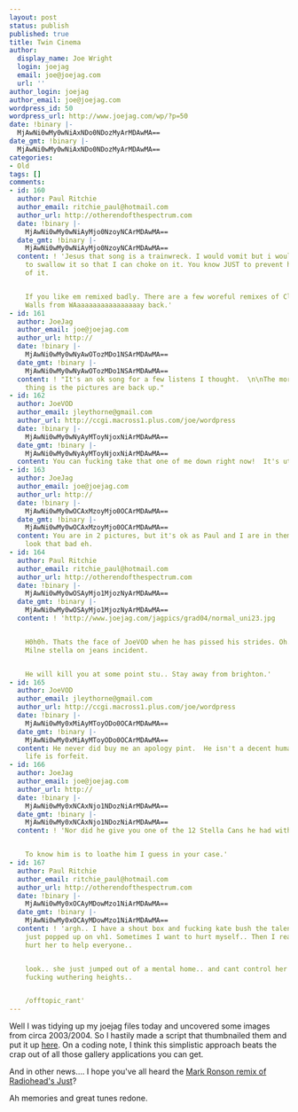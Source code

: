 ```yaml
---
layout: post
status: publish
published: true
title: Twin Cinema
author:
  display_name: Joe Wright
  login: joejag
  email: joe@joejag.com
  url: ''
author_login: joejag
author_email: joe@joejag.com
wordpress_id: 50
wordpress_url: http://www.joejag.com/wp/?p=50
date: !binary |-
  MjAwNi0wMy0wNiAxNDo0NDozMyArMDAwMA==
date_gmt: !binary |-
  MjAwNi0wMy0wNiAxNDo0NDozMyArMDAwMA==
categories:
- Old
tags: []
comments:
- id: 160
  author: Paul Ritchie
  author_email: ritchie_paul@hotmail.com
  author_url: http://otherendofthespectrum.com
  date: !binary |-
    MjAwNi0wMy0wNiAyMjo0NzoyNCArMDAwMA==
  date_gmt: !binary |-
    MjAwNi0wMy0wNiAyMjo0NzoyNCArMDAwMA==
  content: ! 'Jesus that song is a trainwreck. I would vomit but i would be tempted
    to swallow it so that I can choke on it. You know JUST to prevent hearing anymore
    of it.


    If you like em remixed badly. There are a few woreful remixes of Climbing Up the
    Walls from WAaaaaaaaaaaaaaaaay back.'
- id: 161
  author: JoeJag
  author_email: joe@joejag.com
  author_url: http://
  date: !binary |-
    MjAwNi0wMy0wNyAwOTozMDo1NSArMDAwMA==
  date_gmt: !binary |-
    MjAwNi0wMy0wNyAwOTozMDo1NSArMDAwMA==
  content: ! "It's an ok song for a few listens I thought.  \n\nThe more important
    thing is the pictures are back up."
- id: 162
  author: JoeVOD
  author_email: jleythorne@gmail.com
  author_url: http://ccgi.macross1.plus.com/joe/wordpress
  date: !binary |-
    MjAwNi0wMy0wNyAyMToyNjoxNiArMDAwMA==
  date_gmt: !binary |-
    MjAwNi0wMy0wNyAyMToyNjoxNiArMDAwMA==
  content: You can fucking take that one of me down right now!  It's utterly vile!
- id: 163
  author: JoeJag
  author_email: joe@joejag.com
  author_url: http://
  date: !binary |-
    MjAwNi0wMy0wOCAxMzoyMjo0OCArMDAwMA==
  date_gmt: !binary |-
    MjAwNi0wMy0wOCAxMzoyMjo0OCArMDAwMA==
  content: You are in 2 pictures, but it's ok as Paul and I are in them so you can't
    look that bad eh.
- id: 164
  author: Paul Ritchie
  author_email: ritchie_paul@hotmail.com
  author_url: http://otherendofthespectrum.com
  date: !binary |-
    MjAwNi0wMy0wOSAyMjo1MjozNyArMDAwMA==
  date_gmt: !binary |-
    MjAwNi0wMy0wOSAyMjo1MjozNyArMDAwMA==
  content: ! 'http://www.joejag.com/jagpics/grad04/normal_uni23.jpg


    H0h0h. Thats the face of JoeVOD when he has pissed his strides. Oh. The famous
    Milne stella on jeans incident.


    He will kill you at some point stu.. Stay away from brighton.'
- id: 165
  author: JoeVOD
  author_email: jleythorne@gmail.com
  author_url: http://ccgi.macross1.plus.com/joe/wordpress
  date: !binary |-
    MjAwNi0wMy0xMiAyMToyODo0OCArMDAwMA==
  date_gmt: !binary |-
    MjAwNi0wMy0xMiAyMToyODo0OCArMDAwMA==
  content: He never did buy me an apology pint.  He isn't a decent human being.  His
    life is forfeit.
- id: 166
  author: JoeJag
  author_email: joe@joejag.com
  author_url: http://
  date: !binary |-
    MjAwNi0wMy0xNCAxNjo1NDozNiArMDAwMA==
  date_gmt: !binary |-
    MjAwNi0wMy0xNCAxNjo1NDozNiArMDAwMA==
  content: ! 'Nor did he give you one of the 12 Stella Cans he had with him.


    To know him is to loathe him I guess in your case.'
- id: 167
  author: Paul Ritchie
  author_email: ritchie_paul@hotmail.com
  author_url: http://otherendofthespectrum.com
  date: !binary |-
    MjAwNi0wMy0xOCAyMDowMzo1NiArMDAwMA==
  date_gmt: !binary |-
    MjAwNi0wMy0xOCAyMDowMzo1NiArMDAwMA==
  content: ! 'argh.. I have a shout box and fucking kate bush the talentless elf queen
    just popped up on vh1. Sometimes I want to hurt myself.. Then I realise I  should
    hurt her to help everyone..


    look.. she just jumped out of a mental home.. and cant control her voice... ARGHHHHHHHHHhh.
    fucking wuthering heights..


    /offtopic_rant'
---
```

<p>Well I was tidying up my joejag files today and uncovered some images from circa 2003/2004.  So I hastily made a script that thumbnailed them and put it up <a href="/jagpics">here</a>.   On a coding note, I think this simplistic approach beats the crap out of all those gallery applications you can get.</p>
<p>And in other news.... I hope you've all heard the <a href="/archive/Just.mp3">Mark Ronson remix of Radiohead's Just</a>?</p>
<p>Ah memories and great tunes redone.</p>
